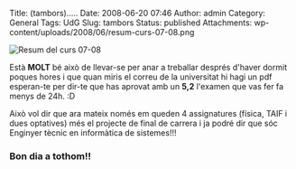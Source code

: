 Title: (tambors).....
Date: 2008-06-20 07:46
Author: admin
Category: General
Tags: UdG
Slug: tambors
Status: published
Attachments: wp-content/uploads/2008/06/resum-curs-07-08.png

![Resum del curs 07-08]({static}wp-content/uploads/2008/06/resum-curs-07-08.png)

Està **MOLT** bé això de llevar-se per anar a treballar després d'haver dormit poques hores i que quan miris el correu de la universitat hi hagi un pdf esperan-te per dir-te que has aprovat amb un **5,2** l'examen que vas fer fa menys de 24h. :D

Això vol dir que ara mateix només em queden 4 assignatures (física, TAIF i dues optatives) més el projecte de final de carrera i ja podré dir que sóc Enginyer tècnic en informàtica de sistemes!!!

### **Bon** dia a tothom!!

